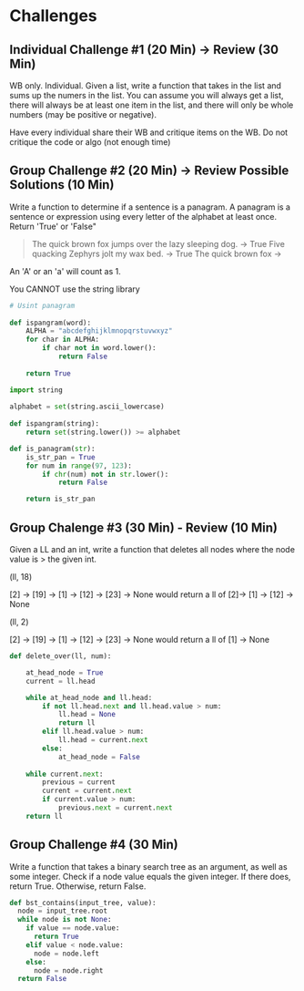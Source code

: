 # Challenges

## Individual Challenge #1 (20 Min) -> Review (30 Min)

WB only.  Individual. Given a list, write a function that takes in the list and sums up the numers in the list. You can assume you will always get a list, there will always be at least one item in the list, and there will only be whole numbers (may be positive or negative).

Have every individual share their WB and critique items on the WB.  Do not critique the code or algo (not enough time)

## Group Challenge #2 (20 Min) -> Review Possible Solutions (10 Min)

Write a function to determine if a sentence is a panagram.  A panagram is a sentence or expression using every letter of the alphabet at least once.  Return 'True' or 'False"


> The quick brown fox jumps over the lazy sleeping dog. -> True
> Five quacking Zephyrs jolt my wax bed. -> True
> The quick brown fox ->

An 'A' or an 'a' will count as 1.

You CANNOT use the string library

```python
# Usint panagram
  
def ispangram(word):
    ALPHA = "abcdefghijklmnopqrstuvwxyz"
    for char in ALPHA:
        if char not in word.lower():
            return False
  
    return True
```

```python
import string
  
alphabet = set(string.ascii_lowercase)
  
def ispangram(string):
    return set(string.lower()) >= alphabet
```

```python
def is_panagram(str):
    is_str_pan = True
    for num in range(97, 123):
        if chr(num) not in str.lower():
            return False

    return is_str_pan
```

## Group Chalenge #3 (30 Min) - Review (10 Min)

Given a LL and an int, write a function that deletes all nodes where the node value is > the given int.

(ll, 18)

[2] -> [19] -> [1] -> [12] -> [23] -> None
would return a ll of
[2]-> [1] -> [12] -> None

(ll, 2)

[2] -> [19] -> [1] -> [12] -> [23] -> None
would return a ll of
[1] -> None

```python
def delete_over(ll, num):

    at_head_node = True
    current = ll.head

    while at_head_node and ll.head:
        if not ll.head.next and ll.head.value > num:
            ll.head = None
            return ll
        elif ll.head.value > num:
            ll.head = current.next
        else:
            at_head_node = False
    
    while current.next:
        previous = current
        current = current.next
        if current.value > num:
            previous.next = current.next
    return ll       
```

## Group Challenge #4 (30 Min)

Write a function that takes a binary search tree as an argument, as well as some integer. Check if a node value equals the given integer. If there does, return True. Otherwise, return False.

```python
def bst_contains(input_tree, value):
  node = input_tree.root
  while node is not None:
    if value == node.value:
      return True
    elif value < node.value:
      node = node.left
    else:
      node = node.right
  return False
```
